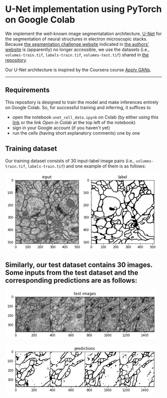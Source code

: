 # U-Net implementation using PyTorch on Google Colab

We implement the well-known image segmentatation architecture, [U-Net](https://arxiv.org/abs/1505.04597) for the segmentation of neural structures in electron microscopic stacks.
Because [the segmentation challenge website](brainiac2.mit.edu/isbi_challenge/) indicated in [the authors' website](https://lmb.informatik.uni-freiburg.de/people/ronneber/u-net/)
is (apparently) no longer accessible, we use the datasets (i.e., `volumes-train.tif`, `labels-train.tif`, `volumes-test.tif`) shared in [the repository](https://github.com/zhixuhao/unet/tree/master/data/membrane).

Our U-Net architecture is inspired by the Coursera course [Apply GANs](https://www.coursera.org/learn/apply-generative-adversarial-networks-gans/home/week/2).

---

## Requirements
This repository is designed to train the model and make inferences entirely on Google Colab. So, for successful training and inferring, it suffices to

- open the notebook `unet_cell_data.ipynb` on Colab (by either using this [link](https://colab.research.google.com/github/byrkbrk/unet-implementation/blob/main/unet_cell_data.ipynb) or the link *Open in Colab* at the top left of the notebook)
- sign in your Google account (if you haven't yet)
- run the cells (having short explanatory comments) one by one

## Training dataset

Our training dataset consists of 30 input-label image pairs (i.e., `volumes-train.tif`, `labels-train.tif`) and one example of them is as follows:

![input-label-pair](./images-for-readme/input-label-pair.png)

## Similarly, our test dataset contains 30 images. Some inputs from the test dataset and the corresponding predictions are as follows:

![test-images](./images-for-readme/test-images.png)

![predictions](./images-for-readme/predictions.png)
